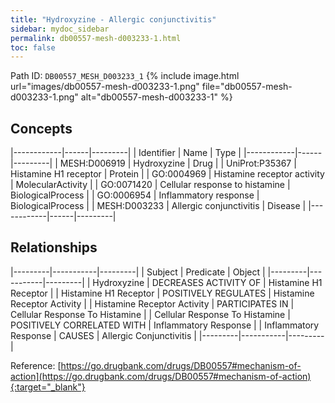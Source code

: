 ```yaml
---
title: "Hydroxyzine - Allergic conjunctivitis"
sidebar: mydoc_sidebar
permalink: db00557-mesh-d003233-1.html
toc: false 
---
```



Path ID: `DB00557_MESH_D003233_1`
{% include image.html url="images/db00557-mesh-d003233-1.png" file="db00557-mesh-d003233-1.png" alt="db00557-mesh-d003233-1" %}

## Concepts

|------------|------|---------|
| Identifier | Name | Type    |
|------------|------|---------|
| MESH:D006919 | Hydroxyzine | Drug |
| UniProt:P35367 | Histamine H1 receptor | Protein |
| GO:0004969 | Histamine receptor activity | MolecularActivity |
| GO:0071420 | Cellular response to histamine | BiologicalProcess |
| GO:0006954 | Inflammatory response | BiologicalProcess |
| MESH:D003233 | Allergic conjunctivitis | Disease |
|------------|------|---------|

## Relationships

|---------|-----------|---------|
| Subject | Predicate | Object  |
|---------|-----------|---------|
| Hydroxyzine | DECREASES ACTIVITY OF | Histamine H1 Receptor |
| Histamine H1 Receptor | POSITIVELY REGULATES | Histamine Receptor Activity |
| Histamine Receptor Activity | PARTICIPATES IN | Cellular Response To Histamine |
| Cellular Response To Histamine | POSITIVELY CORRELATED WITH | Inflammatory Response |
| Inflammatory Response | CAUSES | Allergic Conjunctivitis |
|---------|-----------|---------|

Reference: [https://go.drugbank.com/drugs/DB00557#mechanism-of-action](https://go.drugbank.com/drugs/DB00557#mechanism-of-action){:target="_blank"}
